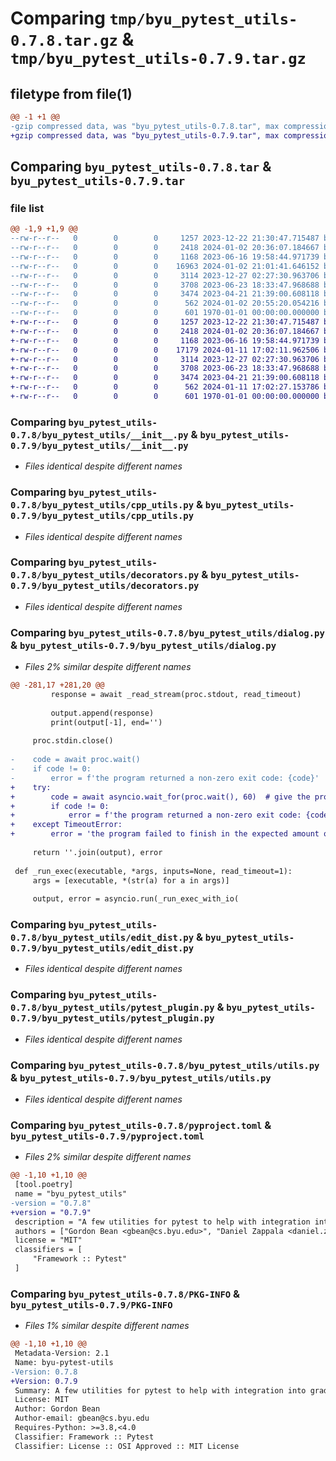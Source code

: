 # Comparing `tmp/byu_pytest_utils-0.7.8.tar.gz` & `tmp/byu_pytest_utils-0.7.9.tar.gz`

## filetype from file(1)

```diff
@@ -1 +1 @@
-gzip compressed data, was "byu_pytest_utils-0.7.8.tar", max compression
+gzip compressed data, was "byu_pytest_utils-0.7.9.tar", max compression
```

## Comparing `byu_pytest_utils-0.7.8.tar` & `byu_pytest_utils-0.7.9.tar`

### file list

```diff
@@ -1,9 +1,9 @@
--rw-r--r--   0        0        0     1257 2023-12-22 21:30:47.715487 byu_pytest_utils-0.7.8/byu_pytest_utils/__init__.py
--rw-r--r--   0        0        0     2418 2024-01-02 20:36:07.184667 byu_pytest_utils-0.7.8/byu_pytest_utils/cpp_utils.py
--rw-r--r--   0        0        0     1168 2023-06-16 19:58:44.971739 byu_pytest_utils-0.7.8/byu_pytest_utils/decorators.py
--rw-r--r--   0        0        0    16963 2024-01-02 21:01:41.646152 byu_pytest_utils-0.7.8/byu_pytest_utils/dialog.py
--rw-r--r--   0        0        0     3114 2023-12-27 02:27:30.963706 byu_pytest_utils-0.7.8/byu_pytest_utils/edit_dist.py
--rw-r--r--   0        0        0     3708 2023-06-23 18:33:47.968688 byu_pytest_utils-0.7.8/byu_pytest_utils/pytest_plugin.py
--rw-r--r--   0        0        0     3474 2023-04-21 21:39:00.608118 byu_pytest_utils-0.7.8/byu_pytest_utils/utils.py
--rw-r--r--   0        0        0      562 2024-01-02 20:55:20.054216 byu_pytest_utils-0.7.8/pyproject.toml
--rw-r--r--   0        0        0      601 1970-01-01 00:00:00.000000 byu_pytest_utils-0.7.8/PKG-INFO
+-rw-r--r--   0        0        0     1257 2023-12-22 21:30:47.715487 byu_pytest_utils-0.7.9/byu_pytest_utils/__init__.py
+-rw-r--r--   0        0        0     2418 2024-01-02 20:36:07.184667 byu_pytest_utils-0.7.9/byu_pytest_utils/cpp_utils.py
+-rw-r--r--   0        0        0     1168 2023-06-16 19:58:44.971739 byu_pytest_utils-0.7.9/byu_pytest_utils/decorators.py
+-rw-r--r--   0        0        0    17179 2024-01-11 17:02:11.962506 byu_pytest_utils-0.7.9/byu_pytest_utils/dialog.py
+-rw-r--r--   0        0        0     3114 2023-12-27 02:27:30.963706 byu_pytest_utils-0.7.9/byu_pytest_utils/edit_dist.py
+-rw-r--r--   0        0        0     3708 2023-06-23 18:33:47.968688 byu_pytest_utils-0.7.9/byu_pytest_utils/pytest_plugin.py
+-rw-r--r--   0        0        0     3474 2023-04-21 21:39:00.608118 byu_pytest_utils-0.7.9/byu_pytest_utils/utils.py
+-rw-r--r--   0        0        0      562 2024-01-11 17:02:27.153786 byu_pytest_utils-0.7.9/pyproject.toml
+-rw-r--r--   0        0        0      601 1970-01-01 00:00:00.000000 byu_pytest_utils-0.7.9/PKG-INFO
```

### Comparing `byu_pytest_utils-0.7.8/byu_pytest_utils/__init__.py` & `byu_pytest_utils-0.7.9/byu_pytest_utils/__init__.py`

 * *Files identical despite different names*

### Comparing `byu_pytest_utils-0.7.8/byu_pytest_utils/cpp_utils.py` & `byu_pytest_utils-0.7.9/byu_pytest_utils/cpp_utils.py`

 * *Files identical despite different names*

### Comparing `byu_pytest_utils-0.7.8/byu_pytest_utils/decorators.py` & `byu_pytest_utils-0.7.9/byu_pytest_utils/decorators.py`

 * *Files identical despite different names*

### Comparing `byu_pytest_utils-0.7.8/byu_pytest_utils/dialog.py` & `byu_pytest_utils-0.7.9/byu_pytest_utils/dialog.py`

 * *Files 2% similar despite different names*

```diff
@@ -281,17 +281,20 @@
         response = await _read_stream(proc.stdout, read_timeout)
 
         output.append(response)
         print(output[-1], end='')
 
     proc.stdin.close()
 
-    code = await proc.wait()
-    if code != 0:
-        error = f'the program returned a non-zero exit code: {code}'
+    try:
+        code = await asyncio.wait_for(proc.wait(), 60)  # give the program a minute to finish
+        if code != 0:
+            error = f'the program returned a non-zero exit code: {code}'
+    except TimeoutError:
+        error = 'the program failed to finish in the expected amount of time; do you have an infinite loop?'
 
     return ''.join(output), error
 
 def _run_exec(executable, *args, inputs=None, read_timeout=1):
     args = [executable, *(str(a) for a in args)]
 
     output, error = asyncio.run(_run_exec_with_io(
```

### Comparing `byu_pytest_utils-0.7.8/byu_pytest_utils/edit_dist.py` & `byu_pytest_utils-0.7.9/byu_pytest_utils/edit_dist.py`

 * *Files identical despite different names*

### Comparing `byu_pytest_utils-0.7.8/byu_pytest_utils/pytest_plugin.py` & `byu_pytest_utils-0.7.9/byu_pytest_utils/pytest_plugin.py`

 * *Files identical despite different names*

### Comparing `byu_pytest_utils-0.7.8/byu_pytest_utils/utils.py` & `byu_pytest_utils-0.7.9/byu_pytest_utils/utils.py`

 * *Files identical despite different names*

### Comparing `byu_pytest_utils-0.7.8/pyproject.toml` & `byu_pytest_utils-0.7.9/pyproject.toml`

 * *Files 2% similar despite different names*

```diff
@@ -1,10 +1,10 @@
 [tool.poetry]
 name = "byu_pytest_utils"
-version = "0.7.8"
+version = "0.7.9"
 description = "A few utilities for pytest to help with integration into gradescope"
 authors = ["Gordon Bean <gbean@cs.byu.edu>", "Daniel Zappala <daniel.zappala@gmail.com>"]
 license = "MIT"
 classifiers = [
     "Framework :: Pytest"
 ]
```

### Comparing `byu_pytest_utils-0.7.8/PKG-INFO` & `byu_pytest_utils-0.7.9/PKG-INFO`

 * *Files 1% similar despite different names*

```diff
@@ -1,10 +1,10 @@
 Metadata-Version: 2.1
 Name: byu-pytest-utils
-Version: 0.7.8
+Version: 0.7.9
 Summary: A few utilities for pytest to help with integration into gradescope
 License: MIT
 Author: Gordon Bean
 Author-email: gbean@cs.byu.edu
 Requires-Python: >=3.8,<4.0
 Classifier: Framework :: Pytest
 Classifier: License :: OSI Approved :: MIT License
```

